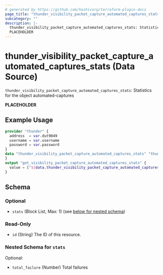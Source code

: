 ```yaml
---
# generated by https://github.com/hashicorp/terraform-plugin-docs
page_title: "thunder_visibility_packet_capture_automated_captures_stats Data Source - terraform-provider-thunder"
subcategory: ""
description: |-
  thunder_visibility_packet_capture_automated_captures_stats: Statistics for the object automated-captures
  PLACEHOLDER
---
```


# thunder_visibility_packet_capture_automated_captures_stats (Data Source)

`thunder_visibility_packet_capture_automated_captures_stats`: Statistics for the object automated-captures

__PLACEHOLDER__

## Example Usage

```terraform
provider "thunder" {
  address  = var.dut9049
  username = var.username
  password = var.password
}
data "thunder_visibility_packet_capture_automated_captures_stats" "thunder_visibility_packet_capture_automated_captures_stats" {
}
output "get_visibility_packet_capture_automated_captures_stats" {
  value = ["${data.thunder_visibility_packet_capture_automated_captures_stats.thunder_visibility_packet_capture_automated_captures_stats}"]
}
```

<!-- schema generated by tfplugindocs -->
## Schema

### Optional

- `stats` (Block List, Max: 1) (see [below for nested schema](#nestedblock--stats))

### Read-Only

- `id` (String) The ID of this resource.

<a id="nestedblock--stats"></a>
### Nested Schema for `stats`

Optional:

- `total_failure` (Number) Total failures


